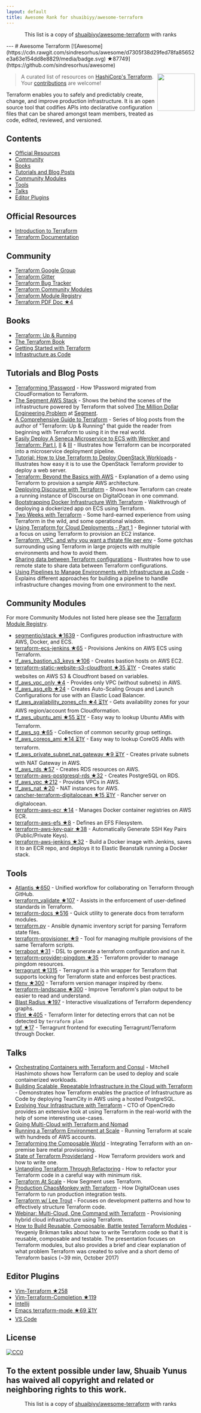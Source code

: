 ```yaml
---
layout: default
title: Awesome Rank for shuaibiyy/awesome-terraform
---
```


<p align="center">
	This list is a copy of <a href="https://github.com/shuaibiyy/awesome-terraform">shuaibiyy/awesome-terraform</a> with ranks
</p>
---
# Awesome Terraform [![Awesome](https://cdn.rawgit.com/sindresorhus/awesome/d7305f38d29fed78fa85652e3a63e154dd8e8829/media/badge.svg) ★87749](https://github.com/sindresorhus/awesome)

> A curated list of resources on [HashiCorp's Terraform](https://www.terraform.io/).
[<img src="https://rawgit.com/shuaibiyy/awesome-terraform/master/terraform.svg" align="right" width="100">](https://terraform.io)
Your [contributions](https://github.com/shuaibiyy/awesome-terraform/blob/master/contributing.md) are welcome!

Terraform enables you to safely and predictably create, change, and improve production infrastructure. It is an open source tool that codifies APIs into declarative configuration files that can be shared amongst team members, treated as code, edited, reviewed, and versioned.

## Contents

* [Official Resources](#official-resources)
* [Community](#community)
* [Books](#books)
* [Tutorials and Blog Posts](#tutorials-and-blog-posts)
* [Community Modules](#community-modules)
* [Tools](#tools)
* [Talks](#talks)
* [Editor Plugins](#editor-plugins)

## Official Resources

* [Introduction to Terraform](https://www.terraform.io/intro/)
* [Terraform Documentation](https://www.terraform.io/docs/)

## Community

* [Terraform Google Group](https://groups.google.com/forum/#!forum/terraform-tool)
* [Terraform Gitter](https://gitter.im/hashicorp-terraform)
* [Terraform Bug Tracker](https://github.com/hashicorp/terraform/issues)
* [Terraform Community Modules](https://github.com/terraform-community-modules)
* [Terraform Module Registry](https://registry.terraform.io/)
* [Terraform PDF Doc ★4](https://github.com/dohsimpson/terraform-doc-pdf)

## Books

* [Terraform: Up & Running](http://www.terraformupandrunning.com/?ref=gruntwork-blog-comprehensive-terraform)
* [The Terraform Book](https://terraformbook.com/)
* [Getting Started with Terraform](https://www.amazon.com/Getting-Started-Terraform-Kirill-Shirinkin/dp/1786465108/)
* [Infrastructure as Code](http://shop.oreilly.com/product/0636920039297.do)

## Tutorials and Blog Posts

* [Terraforming 1Password](https://blog.agilebits.com/2018/01/25/terraforming-1password/) - How 1Password migrated from CloudFormation to Terraform.
* [The Segment AWS Stack](https://segment.com/blog/the-segment-aws-stack/) - Shows the behind the scenes of the infrastructure powered by Terraform that solved [The Million Dollar Engineering Problem](https://segment.com/blog/the-million-dollar-eng-problem/) at [Segment](https://segment.com/).
* [A Comprehensive Guide to Terraform](https://blog.gruntwork.io/a-comprehensive-guide-to-terraform-b3d32832baca#.w9x897ywp) - Series of blog posts from the author of "Terraform: Up & Running" that guide the reader from beginning with Terraform to using it in the real world.
* [Easily Deploy A Seneca Microservice to ECS with Wercker and Terraform: Part I](http://chiefy.github.io/easily-deploy-a-seneca-microservice-to-ecs-with-wercker-and-terraform-part-i/), [II](http://chiefy.github.io/easily-deploy-a-seneca-microservice-to-ecs-with-wercker-and-terraform-part-ii/) & [III](http://chiefy.github.io/easily-deploy-a-seneca-microservice-to-ecs-with-wercker-and-terraform-part-i/) - Illustrates how Terraform can be incorporated into a microservice deployment pipeline.
* [Tutorial: How to Use Terraform to Deploy OpenStack Workloads](http://www.stratoscale.com/blog/openstack/tutorial-how-to-use-terraform-to-deploy-openstack-workloads/) - Illustrates how easy it is to use the OpenStack Terraform provider to deploy a web server.
* [Terraform: Beyond the Basics with AWS](https://aws.amazon.com/blogs/apn/terraform-beyond-the-basics-with-aws/) - Explanation of a demo using Terraform to provision a sample AWS architecture.
* [Deploying Discourse with Terraform](https://www.hashicorp.com/blog/terraform-discourse.html) - Shows how Terraform can create a running instance of Discourse on DigitalOcean in one command.
* [Bootstrapping Docker Infrastructure With Terraform](http://vilkeliskis.com/blog/2016/02/10/bootstrapping-docker-with-terraform.html) - Walkthrough of deploying a dockerized app on ECS using Terraform.
* [Two Weeks with Terraform](https://charity.wtf/2016/02/23/two-weeks-with-terraform/) - Some hard-earned experience from using Terraform in the wild, and some operational wisdom.
* [Using Terraform for Cloud Deployments - Part 1](https://dev.to/koenighotze/using-terraform-for-cloud-deployments---part-1) - Beginner tutorial with a focus on using Terraform to provision an EC2 instance.
* [Terraform, VPC, and why you want a tfstate file per env](https://charity.wtf/2016/03/30/terraform-vpc-and-why-you-want-a-tfstate-file-per-env/) - Some gotchas surrounding using Terraform in large projects with multiple environments and how to avoid them.
* [Sharing data between Terraform configurations](https://jamesmckay.net/2016/09/sharing-data-between-terraform-configurations/) - Illustrates how to use remote state to share data between Terraform configurations.
* [Using Pipelines to Manage Environments with Infrastructure as Code](https://medium.com/@kief/https-medium-com-kief-using-pipelines-to-manage-environments-with-infrastructure-as-code-b37285a1cbf5) - Explains different approaches for building a pipeline to handle infrastructure changes moving from one environment to the next.

## Community Modules

For more Community Modules not listed here please see the [Terraform Module Registry](https://registry.terraform.io/).

* [segmentio/stack ★1639](https://github.com/segmentio/stack) - Configures production infrastructure with AWS, Docker, and ECS.
* [terraform-ecs-jenkins ★65](https://github.com/shuaibiyy/terraform-ecs-jenkins) - Provisions Jenkins on AWS ECS using Terraform.
* [tf_aws_bastion_s3_keys ★106](https://github.com/terraform-community-modules/tf_aws_bastion_s3_keys) - Creates bastion hosts on AWS EC2.
* [terraform-static-website-s3-cloudfront ★35 ⏳1Y](https://github.com/sjevs/terraform-static-website-s3-cloudfront) - Creates static websites on AWS S3 & Cloudfront based on variables.
* [tf_aws_vpc_only ★4](https://github.com/terraform-community-modules/tf_aws_vpc_only) - Provides only VPC (without subnets) in AWS.
* [tf_aws_asg_elb ★24](https://github.com/terraform-community-modules/tf_aws_asg_elb) - Creates Auto-Scaling Groups and Launch Configurations for use with an Elastic Load Balancer.
* [tf_aws_availability_zones_cfn ★4 ⏳1Y](https://github.com/terraform-community-modules/tf_aws_availability_zones_cfn) - Gets availability zones for your AWS region/account from Cloudformation.
* [tf_aws_ubuntu_ami ★55 ⏳1Y](https://github.com/terraform-community-modules/tf_aws_ubuntu_ami) - Easy way to lookup Ubuntu AMIs with Terraform.
* [tf_aws_sg ★65](https://github.com/terraform-community-modules/tf_aws_sg) - Collection of common security group settings.
* [tf_aws_coreos_ami ★14 ⏳1Y](https://github.com/terraform-community-modules/tf_aws_coreos_ami) - Easy way to lookup CoreOS AMIs with terraform.
* [tf_aws_private_subnet_nat_gateway ★9 ⏳1Y](https://github.com/terraform-community-modules/tf_aws_private_subnet_nat_gateway) - Creates private subnets with NAT Gateway in AWS.
* [tf_aws_rds ★57](https://github.com/terraform-aws-modules/terraform-aws-rds) - Creates RDS resources on AWS.
* [terraform-aws-postgresql-rds ★32](https://github.com/azavea/terraform-aws-postgresql-rds) - Creates PostgreSQL on RDS.
* [tf_aws_vpc ★212](https://github.com/terraform-community-modules/tf_aws_vpc) - Provides VPCs in AWS.
* [tf_aws_nat ★20](https://github.com/terraform-community-modules/tf_aws_nat) - NAT instances for AWS.
* [rancher-terraform-digitalocean ★15 ⏳1Y](https://github.com/lunagt/rancher-terraform-digitalocean) - Rancher server on digitalocean.
* [terraform-aws-ecr ★14](https://github.com/cloudposse/terraform-aws-ecr) - Manages Docker container registries on AWS ECR.
* [terraform-aws-efs ★8](https://github.com/cloudposse/terraform-aws-efs) - Defines an EFS Filesystem.
* [terraform-aws-key-pair ★38](https://github.com/cloudposse/terraform-aws-key-pair) - Automatically Generate SSH Key Pairs (Public/Private Keys).
* [terraform-aws-jenkins ★32](https://github.com/cloudposse/terraform-aws-jenkins) - Build a Docker image with Jenkins, saves it to an ECR repo, and deploys it to Elastic Beanstalk running a Docker stack.

## Tools

* [Atlantis ★650](https://github.com/hootsuite/atlantis) - Unified workflow for collaborating on Terraform through GitHub.
* [terraform_validate ★107](https://github.com/elmundio87/terraform_validate) - Assists in the enforcement of user-defined standards in Terraform.
* [terraform-docs ★516](https://github.com/segmentio/terraform-docs) - Quick utility to generate docs from terraform modules.
* [terraform.py](https://github.com/ciscocloud/terraform.py) - Ansible dynamic inventory script for parsing Terraform state files.
* [terraform-provisioner ★9](https://github.com/shuaibiyy/terraform-provisioner) - Tool for managing multiple provisions of the same Terraform scripts.
* [terraboot ★31](https://github.com/MastodonC/terraboot) - DSL to generate a terraform configuration and run it.
* [terraform-provider-pingdom ★35](https://github.com/russellcardullo/terraform-provider-pingdom) - Terraform provider to manage pingdom resources.
* [terragrunt ★1315](https://github.com/gruntwork-io/terragrunt) - Terragrunt is a thin wrapper for Terraform that supports locking for Terraform state and enforces best practices.
* [tfenv ★300](https://github.com/kamatama41/tfenv) - Terraform version manager inspired by rbenv.
* [terraform-landscape ★300](https://github.com/coinbase/terraform-landscape) - Improve Terraform's plan output to be easier to read and understand.
* [Blast Radius ★197](https://github.com/28mm/blast-radius) - Interactive visualizations of Terraform dependency graphs.
* [tflint ★405](https://github.com/wata727/tflint) - Terraform linter for detecting errors that can not be detected by `terraform plan`
* [tgf ★17](https://github.com/coveo/tgf) - Terragrunt frontend for executing Terragrunt/Terraform through Docker.


## Talks

* [Orchestrating Containers with Terraform and Consul](https://www.infoq.com/presentations/terraform-consul) - Mitchell Hashimoto shows how Terraform can be used to deploy and scale containerized workloads.
* [Building Scalable, Repeatable Infrastructure in the Cloud with Terraform](https://www.youtube.com/watch?v=cG7pcksTAnY) - Demonstrates how Terraform enables the practice of Infrastructure as Code by deploying TeamCity in AWS using a hosted PostgreSQL.
* [Evolving Your Infrastructure with Terraform](https://www.youtube.com/watch?v=wgzgVm7Sqlk) - CTO of OpenCredo provides an extensive look at using Terraform in the real-world with the help of some interesting use-cases.
* [Going Multi-Cloud with Terraform and Nomad](https://www.youtube.com/watch?v=e42A4aBZUkQ)
* [Running a Terraform Environment at Scale](https://www.youtube.com/watch?v=3JVGSq7QIS0) - Running Terraform at scale with hundreds of AWS accounts.
* [Terraforming the Composable World](https://www.youtube.com/watch?v=cHrOXPatFeg) - Integrating Terraform with an on-premise bare metal provisioning.
* [State of Terraform Providerland](https://www.youtube.com/watch?v=ar1PF5iDtbg) - How Terraform providers work and how to write one.
* [Untangling Terraform Through Refactoring](https://www.youtube.com/watch?v=OH6iDKaXpZs) - How to refactor your Terraform code in a careful way with minimum risk.
* [Terraform At Scale](https://www.youtube.com/watch?v=RldRDryLiXs) - How Segment uses Terraform.
* [Production ChaosMonkey with Terraform](https://www.youtube.com/watch?v=CPI6W3LK0-g) - How DigitalOcean uses Terraform to run production integration tests.
* [Terraform w/ Lee Trout](https://www.youtube.com/watch?v=p2ESyuqPw1A) - Focuses on development patterns and how to effectively structure Terraform code.
* [Webinar: Multi-Cloud, One Command with Terraform](https://www.youtube.com/watch?v=adzqsywrJKk) - Provisioning hybrid cloud infrastructure using Terraform.
* [How to Build Reusable, Composable, Battle tested Terraform Modules](https://www.youtube.com/watch?v=LVgP63BkhKQ) - Yevgeniy Brikman talks about how to write Terraform code so that it is reusable, composable and testable. The presentation focuses on Terraform modules, but also provides a brief and clear explanation of what problem Terraform was created to solve and a short demo of Terraform basics (~39 min, October 2017)

## Editor Plugins

* [Vim-Terraform ★258](https://github.com/hashivim/vim-terraform)
* [Vim-Terraform-Completion ★119](https://github.com/juliosueiras/vim-terraform-completion)
* [Intellij](https://plugins.jetbrains.com/plugin/7808-hashicorp-terraform--hcl-language-support)
* [Emacs terraform-mode ★69 ⏳1Y](https://github.com/syohex/emacs-terraform-mode)
* [VS Code](https://marketplace.visualstudio.com/items?itemName=mauve.terraform)

## License

[![CC0](http://mirrors.creativecommons.org/presskit/buttons/88x31/svg/cc-zero.svg)](https://creativecommons.org/publicdomain/zero/1.0/)

To the extent possible under law, Shuaib Yunus has waived all copyright and related or neighboring rights to this work.
---
<p align="center">
	This list is a copy of <a href="https://github.com/shuaibiyy/awesome-terraform">shuaibiyy/awesome-terraform</a> with ranks
</p>
